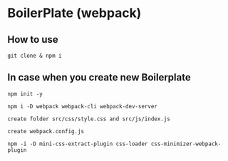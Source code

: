# BoilerPlate (webpack)

## How to use

```
git clone & npm i

```

## In case when you create new Boilerplate

```
npm init -y

npm i -D webpack webpack-cli webpack-dev-server

create folder src/css/style.css and src/js/index.js

create webpack.config.js

npm -i -D mini-css-extract-plugin css-loader css-minimizer-webpack-plugin

```
